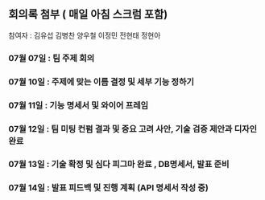 ## 회의록 첨부 ( 매일 아침 스크럼 포함)

참여자 : 김유섭 김병찬 양우철 이정민 전현태 정현아 

### 07월 07일 : 팀 주제 회의

### 07월 10일 : 주제에 맞는 이름 결정 및 세부 기능 정하기

### 07월 11일 : 기능 명세서 및 와이어 프레임 

### 07월 12일 : 팀 미팅 컨펌 결과 및 중요 고려 사안, 기술 검증 제안과 디자인 완료

### 07월 13일 : 기술 확정 및 심다 피그마 완료 , DB명세서, 발표 준비

### 07월 14일 : 발표 피드백 및 진행 계획 (API 명세서 작성 중)